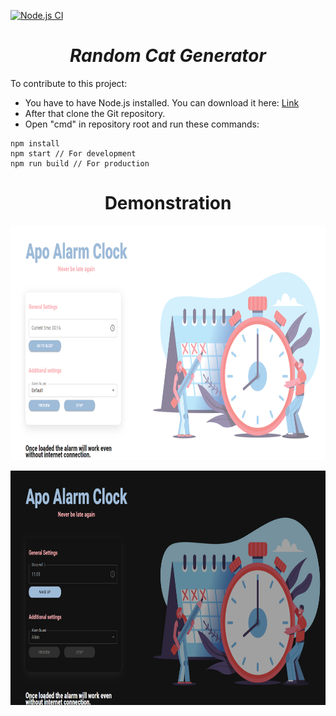 [![Node.js CI](https://github.com/Yashmerino/apo-alarm-clock/actions/workflows/node.js.yml/badge.svg)](https://github.com/Yashmerino/apo-alarm-clock/actions/workflows/node.js.yml)

<h1 align="center"><strong><em>Random Cat Generator</strong></em></h1>

<p>To contribute to this project:</p> 

* You have to have Node.js installed. You can download it here: <a href="https://nodejs.org/en/">Link</a>
* After that clone the Git repository.
* Open "cmd" in repository root and run these commands:
```
npm install
npm start // For development
npm run build // For production
```

<h1 align="center"><strong>Demonstration</strong></h1>
<p align="center"><img src="demo/demo1.png" height=375 width=800></p>
<p align="center"><img src="demo/demo2.png" height=375 width=800></p>
